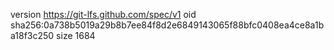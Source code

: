 version https://git-lfs.github.com/spec/v1
oid sha256:0a738b5019a29b8b7ee84f8d2e6849143065f88bfc0408ea4ce8a1ba18f3c250
size 1684
